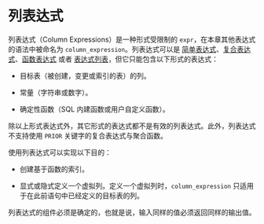 列表达式 
=========================



列表达式（Column Expressions）是一种形式受限制的 `expr`，在本章其他表达式的语法中被命名为 `column_expression`。列表达式可以是 [简单表达式](t1988698.html#topic-1988698)、[复合表达式](t1988699.html#topic-1988699)、[函数表达式](t1988703.html#topic-1988703) 或者 [表达式列表](t1988706.html#topic-1988706)，但它只能包含以下形式的表达式：

* 目标表（被创建，变更或索引的表）的列。

  

* 常量（字符串或数字）。

  

* 确定性函数（SQL 内建函数或用户自定义函数）。

  




除以上形式表达式外，其它形式的表达式都不是有效的列表达式。此外，列表达式不支持使用 `PRIOR` 关键字的复合表达式与聚合函数。

使用列表达式可以实现以下目的：

* 创建基于函数的索引。

  

* 显式或隐式定义一个虚拟列。定义一个虚拟列时，`column_expression` 只适用于在此前语句中已经定义的目标表的列。

  




列表达式的组件必须是确定的，也就是说，输入同样的值必须返回同样的输出值。

